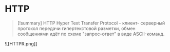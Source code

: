 # HTTP
> [!summary] HTTP
> Hyper Text Transfer Protocol - клиент- серверный протокол передачи гипертекстовой разметки, обмен сообщениями идёт по схеме "запрос-ответ" в виде ASCII-команд.

![[HTTPR.png]]

